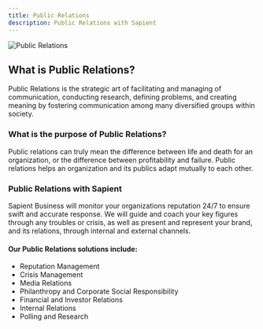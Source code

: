 ```yaml
---
title: Public Relations
description: Public Relations with Sapient
---
```


<div>
  <img src="https://sbmedia.blob.core.windows.net/images/managers-greeting-in-office.jpg" srcset="https://sbmedia.blob.core.windows.net/images/managers-greeting-in-office.jpg 2x" alt="Public Relations"/>
</div>

## What is Public Relations?

Public Relations is the strategic art of facilitating and managing of communication, conducting research, defining problems, and creating meaning by fostering communication among many diversified groups within society.

### What is the purpose of Public Relations?

Public relations can truly mean the difference between life and death for an organization, or the
difference between profitability and failure. Public relations helps an organization and its publics adapt mutually to each other.

### Public Relations with Sapient

Sapient Business will monitor your organizations reputation 24/7 to ensure swift and accurate response. We will guide and coach your key figures through any troubles or crisis, as well as present and represent your brand, and its relations, through internal and external channels.

#### Our Public Relations solutions include:

- Reputation Management
- Crisis Management
- Media Relations
- Philanthropy and Corporate Social Responsibility
- Financial and Investor Relations
- Internal Relations
- Polling and Research
